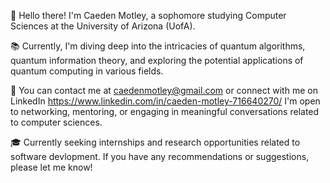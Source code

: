 👋 Hello there! I'm Caeden Motley, a sophomore studying Computer Sciences at the University of Arizona (UofA). 
   

📚 Currently, I'm diving deep into the intricacies of quantum algorithms, quantum information theory, and exploring the potential applications of quantum computing in various fields.

📧 You can contact me at caedenmotley@gmail.com or connect with me on LinkedIn https://www.linkedin.com/in/caeden-motley-716640270/
     I'm open to networking, mentoring, or engaging in meaningful conversations related to computer sciences.

🎓 Currently seeking internships and research opportunities related to software devlopment. If you have any recommendations or suggestions, please let me know!


<!---
CaedenMotley/CaedenMotley is a ✨ special ✨ repository because its `README.md` (this file) appears on your GitHub profile.
You can click the Preview link to take a look at your changes.
--->
